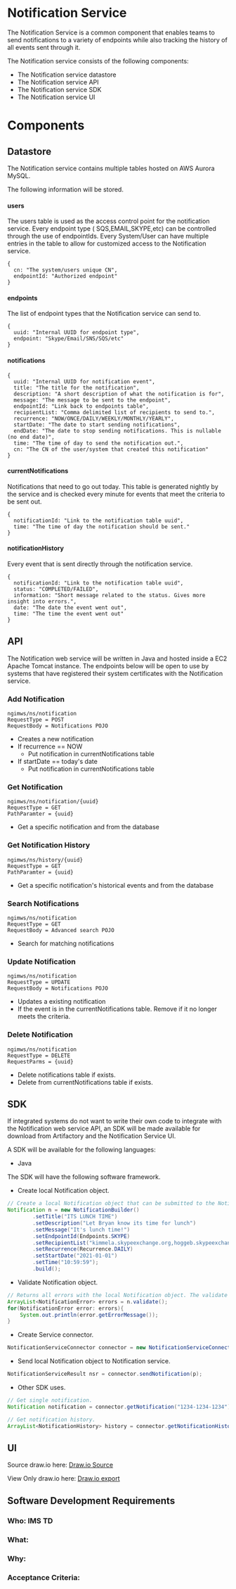 # Notification Service

The Notification Service is a common component that enables teams to send notifications to a variety of endpoints while
also tracking the history of all events sent through it.

The Notification service consists of the following components:

- The Notification service datastore
- The Notification service API
- The Notification service SDK
- The Notification service UI

# Components

## Datastore

The Notification service contains multiple tables hosted on AWS Aurora MySQL.

The following information will be stored.

#### users

The users table is used as the access control point for the notification service. Every endpoint type (
SQS,EMAIL,SKYPE,etc)
can be controlled through the use of endpointIds. Every System/User can have multiple entries in the table to allow for
customized access to the Notification service.

```json5
{
  cn: "The system/users unique CN",
  endpointId: "Authorized endpoint"
}
```

#### endpoints

The list of endpoint types that the Notification service can send to.

```json5
{
  uuid: "Internal UUID for endpoint type",
  endpoint: "Skype/Email/SNS/SQS/etc"
}
```

#### notifications

```json5
{
  uuid: "Internal UUID for notification event",
  title: "The title for the notification",
  description: "A short description of what the notification is for",
  message: "The message to be sent to the endpoint",
  endpointId: "Link back to endpoints table",
  recipientList: "Comma delimited list of recipients to send to.",
  recurrence: "NOW/ONCE/DAILY/WEEKLY/MONTHLY/YEARLY",
  startDate: "The date to start sending notifications",
  endDate: "The date to stop sending notifications. This is nullable (no end date)",
  time: "The time of day to send the notification out.",
  cn: "The CN of the user/system that created this notification"
}
```

#### currentNotifications

Notifications that need to go out today. This table is generated nightly by the service and is checked every minute for
events that meet the criteria to be sent out.

```json5
{
  notificationId: "Link to the notification table uuid",
  time: "The time of day the notification should be sent."
}
```

#### notificationHistory

Every event that is sent directly through the notification service.

```json5
{
  notificationId: "Link to the notification table uuid",
  status: "COMPLETED/FAILED",
  information: "Short message related to the status. Gives more insight into errors.",
  date: "The date the event went out",
  time: "The time the event went out"
}
```

## API
The Notification web service will be written in Java and hosted inside a EC2 Apache Tomcat instance.
The endpoints below will be open to use by systems that have registered their system certificates with the Notification service.

### Add Notification
```
ngimws/ns/notification
RequestType = POST
RequestBody = Notifications POJO
```
* Creates a new notification
* If recurrence == NOW
    * Put notification in currentNotifications table
* If startDate == today's date
    * Put notification in currentNotifications table

### Get Notification
```
ngimws/ns/notification/{uuid}
RequestType = GET
PathParamter = {uuid}
```
* Get a specific notification and from the database

### Get Notification History
```
ngimws/ns/history/{uuid}
RequestType = GET
PathParamter = {uuid}
```
* Get a specific notification's historical events and from the database

### Search Notifications
```
ngimws/ns/notification
RequestType = GET
RequestBody = Advanced search POJO
```
* Search for matching notifications

### Update Notification
```
ngimws/ns/notification
RequestType = UPDATE
RequestBody = Notifications POJO
```
* Updates a existing notification
* If the event is in the currentNotifications table. Remove if it no longer meets the criteria.

### Delete Notification
```
ngimws/ns/notification
RequestType = DELETE
RequestParms = {uuid}
```
* Delete notifications table if exists.
* Delete from currentNotifications table if exists.

## SDK
If integrated systems do not want to write their own code to integrate with the Notification web service API, an SDK will be made available
for download from Artifactory and the Notification Service UI.

A SDK will be available for the following languages:

- Java

The SDK will have the following software framework.

- Create local Notification object.
```java
// Create a local Notification object that can be submitted to the Notification API.
Notification n = new NotificationBuilder()
        .setTitle("ITS LUNCH TIME")
        .setDescription("Let Bryan know its time for lunch")
        .setMessage("It's lunch time!")
        .setEndpointId(Endpoints.SKYPE)
        .setRecipientList("kimmela.skypeexchange.org,hoggeb.skypeexchange.org")
        .setRecurrence(Recurrence.DAILY)
        .setStartDate("2021-01-01")
        .setTime("10:59:59");
        .build();
```

- Validate Notification object.
```java
// Returns all errors with the local Notification object. The validate method can return an empty list.
ArrayList<NotificationError> errors = n.validate();
for(NotificationError error: errors){
    System.out.println(error.getErrorMessage());
}
```

- Create Service connector.
```java
NotificationServiceConnector connector = new NotificationServiceConnector("/path/to/jks", "aRealp4ss", "/path/to/trustjks", "anotherR34lP4ss");
```

- Send local Notification object to Notification service.
```java
NotificationServiceResult nsr = connector.sendNotification(p);
```

- Other SDK uses.
```java
// Get single notification.
Notification notification = connector.getNotification("1234-1234-1234");

// Get notification history.
ArrayList<NotificationHistory> history = connector.getNotificationHistory("1234-1234-1234");
```

## UI

Source draw.io
here: [Draw.io Source](https://app.diagrams.net/#HRMSLowside%2Frmslow%2Fmaster%2FDrawings%2FNotificationService%2FNotificationService.drawio)

View Only draw.io here: [Draw.io export](https://viewer.diagrams.net/?highlight=0000ff&edit=_blank&layers=1&nav=1&page-id=uFDXrdoMcbQE_zLRZp2q&title=NotificationService.drawio#Uhttps%3A%2F%2Fraw.githubusercontent.com%2FRMSLowside%2Frmslow%2Fmaster%2FDrawings%2FNotificationService%2FNotificationService.drawio)


## **Software Development Requirements**



### Who: IMS TD



### What:




### Why: 



### Acceptance Criteria:

